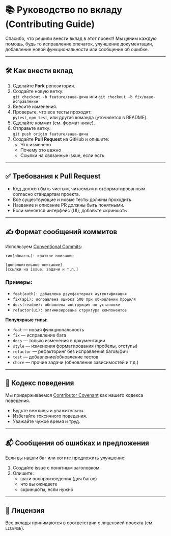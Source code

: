 # 📚 Руководство по вкладу (Contributing Guide)

Спасибо, что решили внести вклад в этот проект! Мы ценим каждую помощь, будь то исправление опечаток, улучшение документации, добавление новой функциональности или сообщение об ошибке.

---

## 🛠️ Как внести вклад

1. Сделайте **Fork** репозитория.
2. Создайте новую ветку:  
   `git checkout -b feature/ваша-фича` или `git checkout -b fix/ваше-исправление`
3. Внесите изменения.
4. Проверьте, что все тесты проходят:  
   `pytest`, `npm test`, или другая команда (уточняется в README).
5. Сделайте коммит (см. формат ниже).
6. Отправьте ветку:  
   `git push origin feature/ваша-фича`
7. Создайте **Pull Request** на GitHub и опишите:
   - Что изменено
   - Почему это важно
   - Ссылки на связанные issue, если есть

---

## ✅ Требования к Pull Request

- Код должен быть чистым, читаемым и отформатированным согласно стандартам проекта.
- Все существующие и новые тесты должны проходить.
- Название и описание PR должны быть понятными.
- Если меняется интерфейс (UI), добавьте скриншоты.

---

## ✍️ Формат сообщений коммитов

Используем [Conventional Commits](https://www.conventionalcommits.org/en/v1.0.0/):

```
тип(область): краткое описание

[дополнительное описание]
[ссылки на issue, задачи и т.п.]
```

### Примеры:

- `feat(auth): добавлена двухфакторная аутентификация`
- `fix(api): исправлена ошибка 500 при обновлении профиля`
- `docs(readme): обновлена инструкция по установке`
- `refactor(ui): оптимизирована структура компонентов`

**Популярные типы:**
- `feat` — новая функциональность
- `fix` — исправление бага
- `docs` — только изменения в документации
- `style` — изменения форматирования (пробелы, отступы)
- `refactor` — рефакторинг без исправления багов/фич
- `test` — добавление/обновление тестов
- `chore` — прочие задачи (обновление зависимостей и т.д.)

---

## 🤝 Кодекс поведения

Мы придерживаемся [Contributor Covenant](https://www.contributor-covenant.org/) как нашего кодекса поведения.

- Будьте вежливы и уважительны.
- Избегайте токсичного поведения.
- Уважайте чужое время и труд.

---

## 📬 Сообщения об ошибках и предложения

Если вы нашли баг или хотите предложить улучшение:

1. Создайте issue с понятным заголовком.
2. Опишите:
   - шаги воспроизведения (для багов)
   - что вы ожидаете
   - скриншоты, если нужно

---

## 📄 Лицензия

Все вклады принимаются в соответствии с лицензией проекта (см. `LICENSE`).
